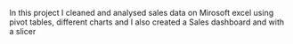 In this project I cleaned and analysed sales data on Mirosoft excel using pivot tables, different charts and I also created a Sales dashboard and with a slicer
